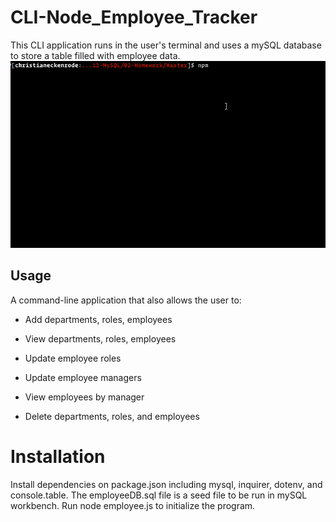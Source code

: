 # CLI-Node_Employee_Tracker

This CLI application runs in the user's terminal and uses a mySQL database to store a table filled with employee data. 
![Employee Tracker](/Assets/employee-tracker.gif)

## Usage
  
A command-line application that also allows the user to:

  * Add departments, roles, employees

  * View departments, roles, employees

  * Update employee roles

  * Update employee managers

  * View employees by manager

  * Delete departments, roles, and employees

# Installation
Install dependencies on package.json including mysql, inquirer, dotenv, and console.table. The employeeDB.sql file is a seed file to be run in mySQL workbench. Run node employee.js to initialize the program.
